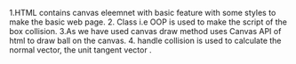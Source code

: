 1.HTML contains canvas eleemnet with basic feature with some styles to make the basic web page.
2. Class i.e OOP is used to make the script of the box collision.
3.As we have used canvas draw method uses Canvas API of html to draw ball on the canvas.
4. handle collision is used to calculate the normal vector, the unit tangent vector .